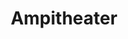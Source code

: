 ---
pid: CH1085
title: Ampitheater
location_transcription: City Hall
zipcode: '19125'
outside_phl: 
neighborhood: Fishtown,Kensington
age: '35'
age_range: 30-39
instagram: 
image_file_name: CH_108.jpg
proposal_transcription: A place to encourage street performers to set up, to entertain,
  draw tourists and add culture to the city.
topic: Art,Culture,Inclusivity,Music,Pop Culture,Uplifting
topic_summary: 0, 0, 0, 0, 0, 0
type: Audio,Performance
keywords_other: Street Performers, Art
credit: Joby
image_labels: 
twitter: nomadfarmer
facebook: 
permalink: "/monuments/ch1085/"
layout: item-page
---